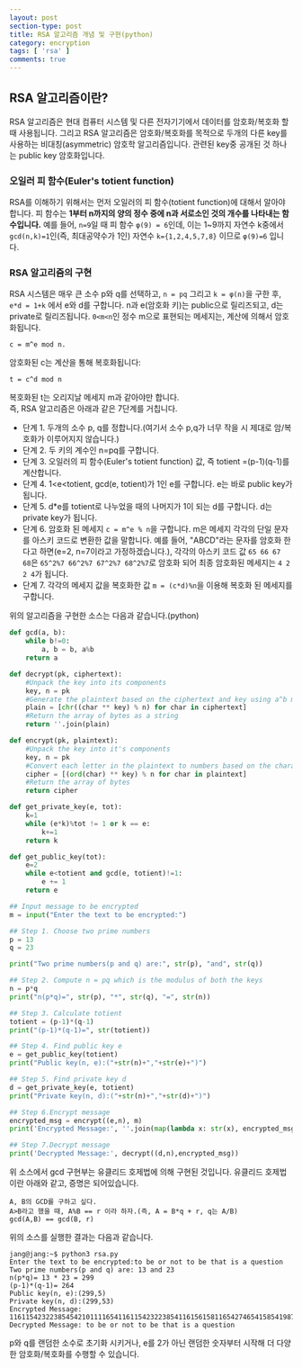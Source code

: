 ```yaml
---
layout: post
section-type: post
title: RSA 알고리즘 개념 및 구현(python)
category: encryption
tags: [ 'rsa' ]
comments: true
---
```


## RSA 알고리즘이란?

RSA 알고리즘은 현대 컴퓨터 시스템 및 다른 전자기기에서 데이터를 암호화/복호화 할 때 사용됩니다.
그리고 RSA 알고리즘은 암호화/복호화를 목적으로 두개의 다른 key를 사용하는 비대칭(asymmetric) 암호학 알고리즘입니다. 관련된 key중 공개된 것 하나는 public key 암호화입니다.

### 오일러 피 함수(Euler's totient function)

RSA를 이해하기 위해서는 먼저 오일러의 피 함수(totient function)에 대해서 알아야합니다. 피 함수는 **1부터 n까지의 양의 정수 중에 n과 서로소인 것의 개수를 나타내는 함수입니다.** 예를 들어, `n=9`일 때 피 함수 `φ(9) = 6`인데, 이는 1~9까지 자연수 k중에서 `gcd(n,k)=1`인(즉, 최대공약수가 1인) 자연수 `k={1,2,4,5,7,8}` 이므로 `φ(9)=6` 입니다.

### RSA 알고리즘의 구현

RSA 시스템은 매우 큰 소수 p와 q를 선택하고, `n = pq` 그리고 `k = φ(n)`을 구한 후, `e*d = 1+k` 에서 e와 d를 구합니다. n과 e(암호화 키)는 public으로 릴리즈되고, d는 private로 릴리즈됩니다. `0<m<n`인 정수 m으로 표현되는 메세지는, 계산에 의해서 암호화됩니다.

``` text
c = m^e mod n.
```

암호화된 c는 계산을 통해 복호화됩니다:
``` text
t = c^d mod n
```

복호화된 t는 오리지날 메세지 m과 같아야만 합니다.  
즉, RSA 알고리즘은 아래과 같은 7단계를 거칩니다.

- 단계 1. 두개의 소수 p, q를 정합니다.(여기서 소수 p,q가 너무 작을 시 제대로 암/복호화가 이루어지지 않습니다.)
- 단계 2. 두 키의 계수인 n=pq를 구합니다.  
- 단계 3. 오일러의 피 함수(Euler's totient function) 값, 즉 totient =(p-1)(q-1)를 계산합니다.  
- 단계 4. 1<e<totient, gcd(e, totient)가 1인 e를 구합니다. e는 바로 public key가 됩니다.  
- 단계 5. d*e를 totient로 나누었을 때의 나머지가 1이 되는 d를 구합니다. d는 private key가 됩니다.  
- 단계 6. 암호화 된 메세지 `c = m^e % n`을 구합니다. m은 메세지 각각의 단일 문자를 아스키 코드로 변환한 값을 말합니다. 예를 들어, "ABCD"라는 문자를 암호화 한다고 하면(e=2, n=7이라고 가정하겠습니다.), 각각의 아스키 코드 값 `65 66 67 68`은 `65^2%7 66^2%7 67^2%7 68^2%7`로 암호화 되어 최종 암호화된 메세지는 `4 2 2 4`가 됩니다.
- 단계 7. 각각의 메세지 값을 복호화한 값 `m = (c*d)%n`을 이용해 복호화 된 메세지를 구합니다.

위의 알고리즘을 구현한 소스는 다음과 같습니다.(python)

``` python
def gcd(a, b):
    while b!=0:
        a, b = b, a%b
    return a

def decrypt(pk, ciphertext):
    #Unpack the key into its components
    key, n = pk
    #Generate the plaintext based on the ciphertext and key using a^b mod m
    plain = [chr((char ** key) % n) for char in ciphertext]
    #Return the array of bytes as a string
    return ''.join(plain)

def encrypt(pk, plaintext):
    #Unpack the key into it's components
    key, n = pk
    #Convert each letter in the plaintext to numbers based on the character using a^b mod m
    cipher = [(ord(char) ** key) % n for char in plaintext]
    #Return the array of bytes
    return cipher

def get_private_key(e, tot):
    k=1
    while (e*k)%tot != 1 or k == e:
        k+=1
    return k

def get_public_key(tot):
    e=2
    while e<totient and gcd(e, totient)!=1:
        e += 1
    return e

## Input message to be encrypted
m = input("Enter the text to be encrypted:")

## Step 1. Choose two prime numbers
p = 13
q = 23

print("Two prime numbers(p and q) are:", str(p), "and", str(q))

## Step 2. Compute n = pq which is the modulus of both the keys
n = p*q
print("n(p*q)=", str(p), "*", str(q), "=", str(n))

## Step 3. Calculate totient
totient = (p-1)*(q-1)
print("(p-1)*(q-1)=", str(totient))

## Step 4. Find public key e
e = get_public_key(totient)
print("Public key(n, e):("+str(n)+","+str(e)+")")

## Step 5. Find private key d
d = get_private_key(e, totient)
print("Private key(n, d):("+str(n)+","+str(d)+")")

## Step 6.Encrypt message
encrypted_msg = encrypt((e,n), m)
print('Encrypted Message:', ''.join(map(lambda x: str(x), encrypted_msg)))

## Step 7.Decrypt message
print('Decrypted Message:', decrypt((d,n),encrypted_msg))
```

위 소스에서 gcd 구현부는 유클리드 호제법에 의해 구현된 것입니다. 유클리드 호제법이란 아래와 같고, 증명은 되어있습니다.

```
A, B의 GCD를 구하고 싶다.
A>B라고 했을 때, A%B == r 이라 하자.(즉, A = B*q + r, q는 A/B)
gcd(A,B) == gcd(B, r)
```

위의 소스를 실행한 결과는 다음과 같습니다.

``` shell
jang@jang:~$ python3 rsa.py                                      
Enter the text to be encrypted:to be or not to be that is a question
Two prime numbers(p and q) are: 13 and 23
n(p*q)= 13 * 23 = 299
(p-1)*(q-1)= 264
Public key(n, e):(299,5)
Private key(n, d):(299,53)
Encrypted Message: 116115423223854542101111654116115423223854116156158116542746541585419878238461162711210
Decrypted Message: to be or not to be that is a question
```

p와 q를 랜덤한 소수로 초기화 시키거나, e를 2가 아닌 랜덤한 숫자부터 시작해 더 다양한 암호화/복호화를 수행할 수 있습니다.
